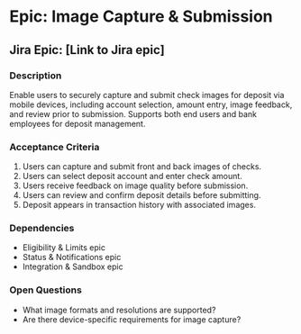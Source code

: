 # Epic: Image Capture & Submission

## Jira Epic: [Link to Jira epic]

### Description

Enable users to securely capture and submit check images for deposit via mobile devices, including account selection, amount entry, image feedback, and review prior to submission. Supports both end users and bank employees for deposit management.

### Acceptance Criteria

1. Users can capture and submit front and back images of checks.
2. Users can select deposit account and enter check amount.
3. Users receive feedback on image quality before submission.
4. Users can review and confirm deposit details before submitting.
5. Deposit appears in transaction history with associated images.

### Dependencies

- Eligibility & Limits epic
- Status & Notifications epic
- Integration & Sandbox epic

### Open Questions

- What image formats and resolutions are supported?
- Are there device-specific requirements for image capture?
